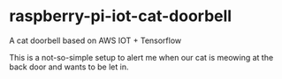 # raspberry-pi-iot-cat-doorbell
A cat doorbell based on AWS IOT + Tensorflow 

This is a not-so-simple setup to alert me when our cat is meowing at the back door and wants to be let in. 
